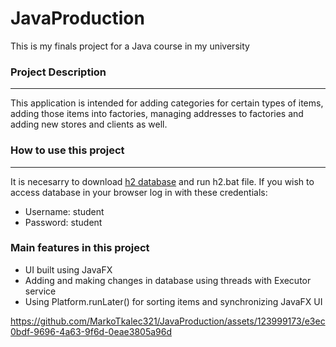 # JavaProduction
This is my finals project for a Java course in my university
### Project Description
-------------
This application is intended for adding categories for certain types of items, adding those items into factories, managing addresses to factories and adding new stores and clients as well.
### How to use this project
-------------
It is necesarry to download [h2 database](http://www.h2database.com/html/download.html) and run h2.bat file. If you wish to access database in your browser log in with these credentials: 
- Username: student
- Password: student

### Main features in this project
- UI built using JavaFX
- Adding and making changes in database using threads with Executor service
- Using Platform.runLater() for sorting items and synchronizing JavaFX UI

https://github.com/MarkoTkalec321/JavaProduction/assets/123999173/e3ec0bdf-9696-4a63-9f6d-0eae3805a96d

